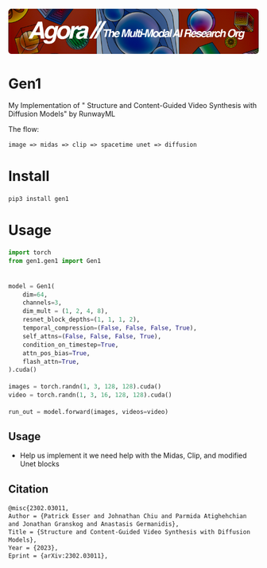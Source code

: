 [![Multi-Modality](agorabanner.png)](https://discord.gg/qUtxnK2NMf)


# Gen1
My Implementation of " Structure and Content-Guided Video Synthesis with Diffusion Models" by RunwayML


The flow:

```
image => midas => clip => spacetime unet => diffusion
```


# Install
`pip3 install gen1`

# Usage
```python
import torch
from gen1.gen1 import Gen1


model = Gen1(
    dim=64,
    channels=3,
    dim_mult = (1, 2, 4, 8),
    resnet_block_depths=(1, 1, 1, 2),
    temporal_compression=(False, False, False, True),
    self_attns=(False, False, False, True),
    condition_on_timestep=True,
    attn_pos_bias=True,
    flash_attn=True,
).cuda()

images = torch.randn(1, 3, 128, 128).cuda()
video = torch.randn(1, 3, 16, 128, 128).cuda()

run_out = model.forward(images, videos=video)

```

## Usage
- Help us implement it we need help with the Midas, Clip, and modified Unet blocks


## Citation
```
@misc{2302.03011,
Author = {Patrick Esser and Johnathan Chiu and Parmida Atighehchian and Jonathan Granskog and Anastasis Germanidis},
Title = {Structure and Content-Guided Video Synthesis with Diffusion Models},
Year = {2023},
Eprint = {arXiv:2302.03011},
```
